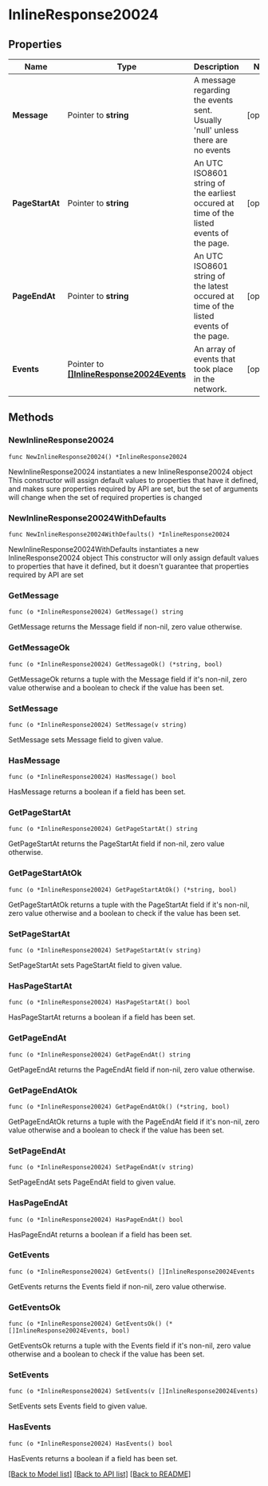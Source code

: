 # InlineResponse20024

## Properties

Name | Type | Description | Notes
------------ | ------------- | ------------- | -------------
**Message** | Pointer to **string** | A message regarding the events sent. Usually &#39;null&#39; unless there are no events | [optional] 
**PageStartAt** | Pointer to **string** | An UTC ISO8601 string of the earliest occured at time of the listed events of the page. | [optional] 
**PageEndAt** | Pointer to **string** | An UTC ISO8601 string of the latest occured at time of the listed events of the page. | [optional] 
**Events** | Pointer to [**[]InlineResponse20024Events**](InlineResponse20024Events.md) | An array of events that took place in the network. | [optional] 

## Methods

### NewInlineResponse20024

`func NewInlineResponse20024() *InlineResponse20024`

NewInlineResponse20024 instantiates a new InlineResponse20024 object
This constructor will assign default values to properties that have it defined,
and makes sure properties required by API are set, but the set of arguments
will change when the set of required properties is changed

### NewInlineResponse20024WithDefaults

`func NewInlineResponse20024WithDefaults() *InlineResponse20024`

NewInlineResponse20024WithDefaults instantiates a new InlineResponse20024 object
This constructor will only assign default values to properties that have it defined,
but it doesn't guarantee that properties required by API are set

### GetMessage

`func (o *InlineResponse20024) GetMessage() string`

GetMessage returns the Message field if non-nil, zero value otherwise.

### GetMessageOk

`func (o *InlineResponse20024) GetMessageOk() (*string, bool)`

GetMessageOk returns a tuple with the Message field if it's non-nil, zero value otherwise
and a boolean to check if the value has been set.

### SetMessage

`func (o *InlineResponse20024) SetMessage(v string)`

SetMessage sets Message field to given value.

### HasMessage

`func (o *InlineResponse20024) HasMessage() bool`

HasMessage returns a boolean if a field has been set.

### GetPageStartAt

`func (o *InlineResponse20024) GetPageStartAt() string`

GetPageStartAt returns the PageStartAt field if non-nil, zero value otherwise.

### GetPageStartAtOk

`func (o *InlineResponse20024) GetPageStartAtOk() (*string, bool)`

GetPageStartAtOk returns a tuple with the PageStartAt field if it's non-nil, zero value otherwise
and a boolean to check if the value has been set.

### SetPageStartAt

`func (o *InlineResponse20024) SetPageStartAt(v string)`

SetPageStartAt sets PageStartAt field to given value.

### HasPageStartAt

`func (o *InlineResponse20024) HasPageStartAt() bool`

HasPageStartAt returns a boolean if a field has been set.

### GetPageEndAt

`func (o *InlineResponse20024) GetPageEndAt() string`

GetPageEndAt returns the PageEndAt field if non-nil, zero value otherwise.

### GetPageEndAtOk

`func (o *InlineResponse20024) GetPageEndAtOk() (*string, bool)`

GetPageEndAtOk returns a tuple with the PageEndAt field if it's non-nil, zero value otherwise
and a boolean to check if the value has been set.

### SetPageEndAt

`func (o *InlineResponse20024) SetPageEndAt(v string)`

SetPageEndAt sets PageEndAt field to given value.

### HasPageEndAt

`func (o *InlineResponse20024) HasPageEndAt() bool`

HasPageEndAt returns a boolean if a field has been set.

### GetEvents

`func (o *InlineResponse20024) GetEvents() []InlineResponse20024Events`

GetEvents returns the Events field if non-nil, zero value otherwise.

### GetEventsOk

`func (o *InlineResponse20024) GetEventsOk() (*[]InlineResponse20024Events, bool)`

GetEventsOk returns a tuple with the Events field if it's non-nil, zero value otherwise
and a boolean to check if the value has been set.

### SetEvents

`func (o *InlineResponse20024) SetEvents(v []InlineResponse20024Events)`

SetEvents sets Events field to given value.

### HasEvents

`func (o *InlineResponse20024) HasEvents() bool`

HasEvents returns a boolean if a field has been set.


[[Back to Model list]](../README.md#documentation-for-models) [[Back to API list]](../README.md#documentation-for-api-endpoints) [[Back to README]](../README.md)


